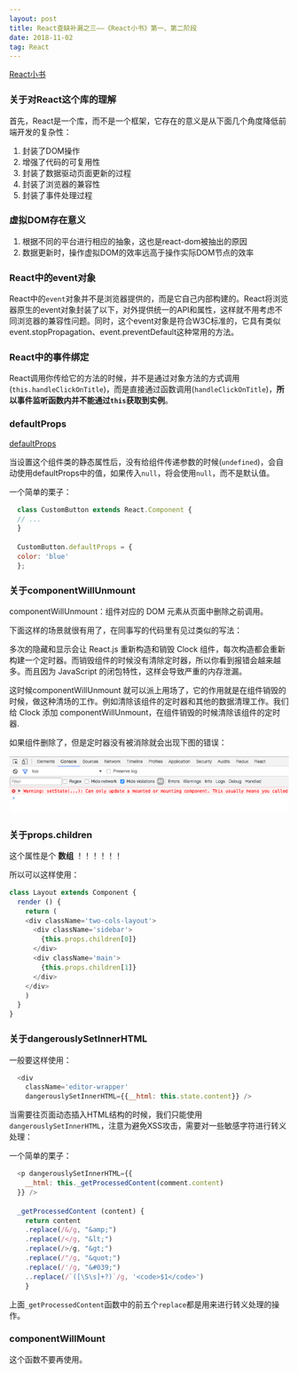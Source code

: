 ```yaml
---
layout: post
title: React查缺补漏之三——《React小书》第一、第二阶段
date: 2018-11-02
tag: React
---
```


[React小书](http://huziketang.mangojuice.top/books/react/)

### 关于对React这个库的理解

首先，React是一个库，而不是一个框架，它存在的意义是从下面几个角度降低前端开发的复杂性：

  1. 封装了DOM操作
  2. 增强了代码的可复用性
  3. 封装了数据驱动页面更新的过程
  4. 封装了浏览器的兼容性
  5. 封装了事件处理过程

<!-- more -->

### 虚拟DOM存在意义

  1. 根据不同的平台进行相应的抽象，这也是react-dom被抽出的原因
  2. 数据更新时，操作虚拟DOM的效率远高于操作实际DOM节点的效率

### React中的event对象

React中的`event`对象并不是浏览器提供的，而是它自己内部构建的。React将浏览器原生的event对象封装了以下，对外提供统一的API和属性，这样就不用考虑不同浏览器的兼容性问题。同时，这个event对象是符合W3C标准的，它具有类似event.stopPropagation、event.preventDefault这种常用的方法。

### React中的事件绑定

React调用你传给它的方法的时候，并不是通过对象方法的方式调用(`this.handleClickOnTitle`)，而是直接通过函数调用(`handleClickOnTitle`)，**所以事件监听函数内并不能通过`this`获取到实例**。

### defaultProps

[defaultProps](https://reactjs.org/docs/react-component.html#defaultprops)

当设置这个组件类的静态属性后，没有给组件传递参数的时候(`undefined`)，会自动使用defaultProps中的值，如果传入`null`，将会使用`null`，而不是默认值。

一个简单的栗子：

```js
  class CustomButton extends React.Component {
  // ...
  }

  CustomButton.defaultProps = {
  color: 'blue'
  };
```

### 关于componentWillUnmount

componentWillUnmount：组件对应的 DOM 元素从页面中删除之前调用。

下面这样的场景就很有用了，在同事写的代码里有见过类似的写法：

多次的隐藏和显示会让 React.js 重新构造和销毁 Clock 组件，每次构造都会重新构建一个定时器。而销毁组件的时候没有清除定时器，所以你看到报错会越来越多。而且因为 JavaScript 的闭包特性，这样会导致严重的内存泄漏。

这时候componentWillUnmount 就可以派上用场了，它的作用就是在组件销毁的时候，做这种清场的工作。例如清除该组件的定时器和其他的数据清理工作。我们给 Clock 添加 componentWillUnmount，在组件销毁的时候清除该组件的定时器.

如果组件删除了，但是定时器没有被消除就会出现下图的错误：

![componentWillUnmount](/images/react/componentWillUnmount.png)

### 关于props.children

这个属性是个 **数组** ！！！！！！

所以可以这样使用：

```js
class Layout extends Component {
  render () {
    return (
    <div className='two-cols-layout'>
      <div className='sidebar'>
        {this.props.children[0]}
      </div>
      <div className='main'>
        {this.props.children[1]}
      </div>
    </div>
    )
  }
}
```

### 关于dangerouslySetInnerHTML

一般要这样使用：

```js
  <div
    className='editor-wrapper'
    dangerouslySetInnerHTML={{__html: this.state.content}} />
```

当需要往页面动态插入HTML结构的时候，我们只能使用`dangerouslySetInnerHTML`，注意为避免XSS攻击，需要对一些敏感字符进行转义处理：

一个简单的栗子：

```js
  <p dangerouslySetInnerHTML={{
    __html: this._getProcessedContent(comment.content)
  }} />

  _getProcessedContent (content) {
    return content
    .replace(/&/g, "&amp;")
    .replace(/</g, "&lt;")
    .replace(/>/g, "&gt;")
    .replace(/"/g, "&quot;")
    .replace(/'/g, "&#039;")
    ..replace(/`([\S\s]+?)`/g, '<code>$1</code>')
    }
```
上面`_getProcessedContent`函数中的前五个`replace`都是用来进行转义处理的操作。

### componentWillMount

这个函数不要再使用。